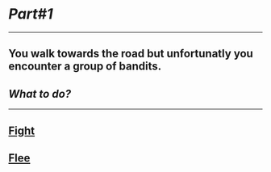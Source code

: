 # *Part#1*

---

## You walk towards the road but unfortunatly you encounter a group of bandits.
## _What to do?_

---

## [Fight](choice1a/scene5a.md)
## [Flee]()